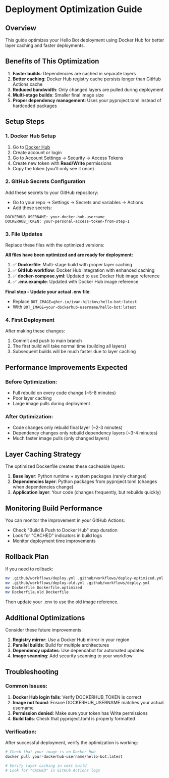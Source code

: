 # Deployment Optimization Guide

## Overview

This guide optimizes your Hello Bot deployment using Docker Hub for better layer caching and faster deployments.

## Benefits of This Optimization

1. **Faster builds**: Dependencies are cached in separate layers
2. **Better caching**: Docker Hub registry cache persists longer than GitHub Actions cache
3. **Reduced bandwidth**: Only changed layers are pulled during deployment
4. **Multi-stage builds**: Smaller final image size
5. **Proper dependency management**: Uses your pyproject.toml instead of hardcoded packages

## Setup Steps

### 1. Docker Hub Setup

1. Go to [Docker Hub](https://hub.docker.com)
2. Create account or login
3. Go to Account Settings → Security → Access Tokens
4. Create new token with **Read/Write** permissions
5. Copy the token (you'll only see it once)

### 2. GitHub Secrets Configuration

Add these secrets to your GitHub repository:

- Go to your repo → Settings → Secrets and variables → Actions
- Add these secrets:

```
DOCKERHUB_USERNAME: your-docker-hub-username
DOCKERHUB_TOKEN: your-personal-access-token-from-step-1
```

### 3. File Updates

Replace these files with the optimized versions:

**All files have been optimized and are ready for deployment:**

1. ✅ **Dockerfile**: Multi-stage build with proper layer caching
2. ✅ **GitHub workflow**: Docker Hub integration with enhanced caching
3. ✅ **docker-compose.yml**: Updated to use Docker Hub image reference
4. ✅ **.env.example**: Updated with Docker Hub image reference

**Final step - Update your actual .env file**:

- Replace `BOT_IMAGE=ghcr.io/ivan-hilckov/hello-bot:latest`
- With `BOT_IMAGE=your-dockerhub-username/hello-bot:latest`

### 4. First Deployment

After making these changes:

1. Commit and push to main branch
2. The first build will take normal time (building all layers)
3. Subsequent builds will be much faster due to layer caching

## Performance Improvements Expected

### Before Optimization:

- Full rebuild on every code change (~5-8 minutes)
- Poor layer caching
- Large image pulls during deployment

### After Optimization:

- Code changes only rebuild final layer (~2-3 minutes)
- Dependency changes only rebuild dependency layers (~3-4 minutes)
- Much faster image pulls (only changed layers)

## Layer Caching Strategy

The optimized Dockerfile creates these cacheable layers:

1. **Base layer**: Python runtime + system packages (rarely changes)
2. **Dependencies layer**: Python packages from pyproject.toml (changes when dependencies change)
3. **Application layer**: Your code (changes frequently, but rebuilds quickly)

## Monitoring Build Performance

You can monitor the improvement in your GitHub Actions:

- Check "Build & Push to Docker Hub" step duration
- Look for "CACHED" indicators in build logs
- Monitor deployment time improvements

## Rollback Plan

If you need to rollback:

```bash
mv .github/workflows/deploy.yml .github/workflows/deploy-optimized.yml
mv .github/workflows/deploy-old.yml .github/workflows/deploy.yml
mv Dockerfile Dockerfile.optimized
mv Dockerfile.old Dockerfile
```

Then update your .env to use the old image reference.

## Additional Optimizations

Consider these future improvements:

1. **Registry mirror**: Use a Docker Hub mirror in your region
2. **Parallel builds**: Build for multiple architectures
3. **Dependency updates**: Use dependabot for automated updates
4. **Image scanning**: Add security scanning to your workflow

## Troubleshooting

### Common Issues:

1. **Docker Hub login fails**: Verify DOCKERHUB_TOKEN is correct
2. **Image not found**: Ensure DOCKERHUB_USERNAME matches your actual username
3. **Permission denied**: Make sure your token has Write permissions
4. **Build fails**: Check that pyproject.toml is properly formatted

### Verification:

After successful deployment, verify the optimization is working:

```bash
# Check that your image is on Docker Hub
docker pull your-dockerhub-username/hello-bot:latest

# Verify layer caching in next build
# Look for "CACHED" in GitHub Actions logs
```
